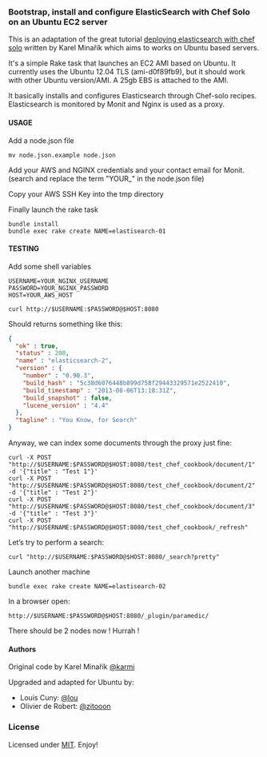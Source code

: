 ### Bootstrap, install and configure ElasticSearch with Chef Solo on an Ubuntu EC2 server

This is an adaptation of the great tutorial [deploying elasticsearch with chef solo](http://www.elasticsearch.org/tutorials/deploying-elasticsearch-with-chef-solo/) written by Karel Minařík which aims to works on Ubuntu based servers.


It's a simple Rake task that launches an EC2 AMI based on Ubuntu.
It currently uses the Ubuntu 12.04 TLS (ami-d0f89fb9), but it should work with other Ubuntu version/AMI.
A 25gb EBS is attached to the AMI.

It basically installs and configures Elasticsearch through Chef-solo recipes.
Elasticsearch is monitored by Monit and Nginx is used as a proxy.

#### USAGE

Add a node.json file
```shell
mv node.json.example node.json
```

Add your AWS and NGINX credentials and your contact email for Monit. (search and replace the term "YOUR_" in the node.json file)

Copy your AWS SSH Key into the tmp directory

Finally launch the rake task
```shell
bundle install
bundle exec rake create NAME=elastisearch-01
```

#### TESTING

Add some shell variables
```shell
USERNAME=YOUR_NGINX_USERNAME
PASSWORD=YOUR_NGINX_PASSWORD
HOST=YOUR_AWS_HOST
```

```shell
curl http://$USERNAME:$PASSWORD@$HOST:8080
```
Should returns something like this:
```json
{
  "ok" : true,
  "status" : 200,
  "name" : "elasticsearch-2",
  "version" : {
    "number" : "0.90.3",
    "build_hash" : "5c38d6076448b899d758f29443329571e2522410",
    "build_timestamp" : "2013-08-06T13:18:31Z",
    "build_snapshot" : false,
    "lucene_version" : "4.4"
  },
  "tagline" : "You Know, for Search"
}
```

Anyway, we can index some documents through the proxy just fine:
```shell
curl -X POST "http://$USERNAME:$PASSWORD@$HOST:8080/test_chef_cookbook/document/1" -d '{"title" : "Test 1"}'
curl -X POST "http://$USERNAME:$PASSWORD@$HOST:8080/test_chef_cookbook/document/2" -d '{"title" : "Test 2"}'
curl -X POST "http://$USERNAME:$PASSWORD@$HOST:8080/test_chef_cookbook/document/3" -d '{"title" : "Test 3"}'
curl -X POST "http://$USERNAME:$PASSWORD@$HOST:8080/test_chef_cookbook/_refresh"
```

Let’s try to perform a search:
```shell
curl "http://$USERNAME:$PASSWORD@$HOST:8080/_search?pretty"
```

Launch another machine
```shell
bundle exec rake create NAME=elastisearch-02
```

In a browser open:
```
http://$USERNAME:$PASSWORD@$HOST:8080/_plugin/paramedic/
```

There should be 2 nodes now ! Hurrah !

#### Authors

Original code by Karel Minařík [@karmi](https://github.com/karmi)

Upgraded and adapted for Ubuntu by:
* Louis Cuny: [@lou](https://github.com/lou)
* Olivier de Robert: [@zitooon](https://github.com/zitooon)

### License

Licensed under [MIT](http://opensource.org/licenses/mit-license.php). Enjoy!
